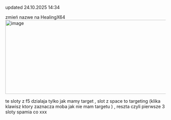 updated 24.10.2025  14:34





zmień nazwe na HealingX64
<img width="560" height="233" alt="image" src="https://github.com/user-attachments/assets/e18905cd-58b0-42bc-8a90-6550a09914ca" />


te sloty z f5 dzialaja tylko jak mamy target , slot z space to targeting (klika klawisz ktory zaznacza moba jak nie mam targetu ) , reszta czyli pierwsze 3 sloty spamia co xxx
